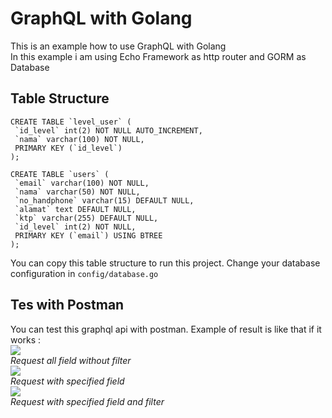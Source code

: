 # GraphQL with Golang #
This is an example how to use GraphQL with Golang <br/>
In this example i am using Echo Framework as http router and GORM as Database

## Table Structure ##
```
CREATE TABLE `level_user` (
 `id_level` int(2) NOT NULL AUTO_INCREMENT,
 `nama` varchar(100) NOT NULL,
 PRIMARY KEY (`id_level`)
);

CREATE TABLE `users` (
 `email` varchar(100) NOT NULL,
 `nama` varchar(50) NOT NULL,
 `no_handphone` varchar(15) DEFAULT NULL,
 `alamat` text DEFAULT NULL,
 `ktp` varchar(255) DEFAULT NULL,
 `id_level` int(2) NOT NULL,
 PRIMARY KEY (`email`) USING BTREE
);
```
You can copy this table structure to run this project. Change your database configuration in `config/database.go`

## Tes with Postman ##
You can test this graphql api with postman. Example of result is like that if it works : <br/>
![](../go-graphql-api/01.png)<br/>
<i>Request all field without filter</i><br/>
![](../go-graphql-api/02.png)<br/>
<i>Request with specified field</i><br/>
![](../go-graphql-api/03.png)<br/>
<i>Request with specified field and filter</i>